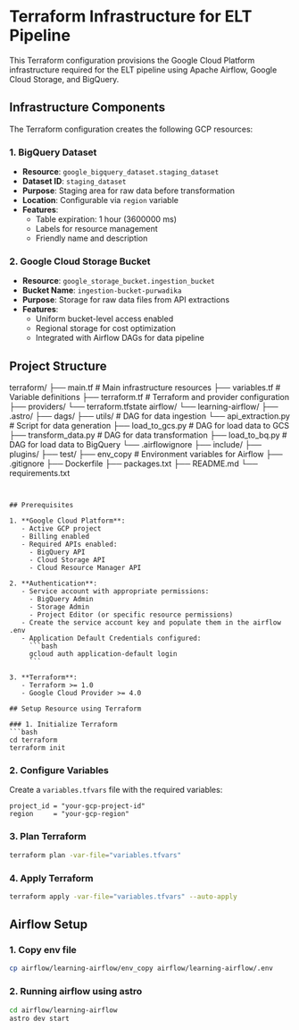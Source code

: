 
# Terraform Infrastructure for ELT Pipeline

This Terraform configuration provisions the Google Cloud Platform infrastructure required for the ELT pipeline using Apache Airflow, Google Cloud Storage, and BigQuery.

## Infrastructure Components

The Terraform configuration creates the following GCP resources:

### 1. BigQuery Dataset
- **Resource**: `google_bigquery_dataset.staging_dataset`
- **Dataset ID**: `staging_dataset`
- **Purpose**: Staging area for raw data before transformation
- **Location**: Configurable via `region` variable
- **Features**:
  - Table expiration: 1 hour (3600000 ms)
  - Labels for resource management
  - Friendly name and description

### 2. Google Cloud Storage Bucket
- **Resource**: `google_storage_bucket.ingestion_bucket`
- **Bucket Name**: `ingestion-bucket-purwadika`
- **Purpose**: Storage for raw data files from API extractions
- **Features**:
  - Uniform bucket-level access enabled
  - Regional storage for cost optimization
  - Integrated with Airflow DAGs for data pipeline

## Project Structure
terraform/
├── main.tf                                 # Main infrastructure resources
├── variables.tf                            # Variable definitions
├── terraform.tf                            # Terraform and provider configuration
├── providers/
└── terraform.tfstate
airflow/
└── learning-airflow/
    ├── .astro/
    ├── dags/
        ├── utils/                          # DAG for data ingestion
            └── api_extraction.py           # Script for data generation
        ├── load_to_gcs.py                  # DAG for load data to GCS
        ├── transform_data.py               # DAG for data transformation
        ├── load_to_bq.py                   # DAG for load data to BigQuery
        └── .airflowignore
    ├── include/
    ├── plugins/
    ├── test/
    ├── env_copy                            # Environment variables for Airflow
    ├── .gitignore
    ├── Dockerfile
    ├── packages.txt
    ├── README.md
    └── requirements.txt

```


## Prerequisites

1. **Google Cloud Platform**:
   - Active GCP project
   - Billing enabled
   - Required APIs enabled:
     - BigQuery API
     - Cloud Storage API
     - Cloud Resource Manager API

2. **Authentication**:
   - Service account with appropriate permissions:
     - BigQuery Admin
     - Storage Admin
     - Project Editor (or specific resource permissions)
   - Create the service account key and populate them in the airflow .env
   - Application Default Credentials configured:
     ```bash
     gcloud auth application-default login
     ```

3. **Terraform**:
   - Terraform >= 1.0
   - Google Cloud Provider >= 4.0

## Setup Resource using Terraform

### 1. Initialize Terraform
```bash
cd terraform
terraform init
```

### 2. Configure Variables
Create a `variables.tfvars` file with the required variables:
```hcl
project_id = "your-gcp-project-id"
region     = "your-gcp-region"
```

### 3. Plan Terraform
```bash
terraform plan -var-file="variables.tfvars"
```

### 4. Apply Terraform
```bash
terraform apply -var-file="variables.tfvars" --auto-apply
```

## Airflow Setup
### 1. Copy env file
```bash
cp airflow/learning-airflow/env_copy airflow/learning-airflow/.env
```

### 2. Running airflow using astro
```bash
cd airflow/learning-airflow
astro dev start
```


